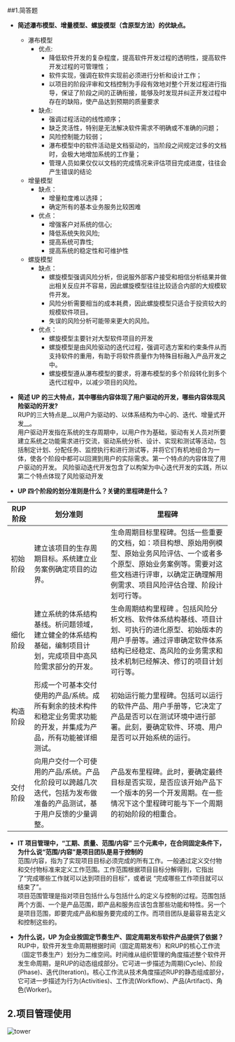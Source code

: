 ##1.简答题
* __简述瀑布模型、增量模型、螺旋模型（含原型方法）的优缺点。__
  * 瀑布模型
     * 优点: 
         * 降低软件开发的复杂程度，提高软件开发过程的透明性，提高软件开发过程的可管理性；
         * 软件实现，强调在软件实现前必须进行分析和设计工作；
         * 以项目的阶段评审和文档控制为手段有效地对整个开发过程进行指导，保证了阶段之间的正确衔接，能够及时发现并纠正开发过程中存在的缺陷，使产品达到预期的质量要求</br>
     * 缺点:
         * 强调过程活动的线性顺序；
         * 缺乏灵活性，特别是无法解决软件需求不明确或不准确的问题；
         * 风险控制能力较弱；
         * 瀑布模型中的软件活动是文档驱动的，当阶段之间规定过多的文档时，会极大地增加系统的工作量；
         * 管理人员如果仅仅以文档的完成情况来评估项目完成进度，往往会产生错误的结论            
  * 增量模型
      * 缺点：
         * 增量粒度难以选择；
         * 确定所有的基本业务服务比较困难
      * 优点：
         * 增强客户对系统的信心;
         * 降低系统失败风险;
         * 提高系统可靠性;
         * 提高系统的稳定性和可维护性
  * 螺旋模型
      * 缺点：
          * 螺旋模型强调风险分析，但说服外部客户接受和相信分析结果并做出相关反应并不容易，因此螺旋模型往往比较适合内部的大规模软件开发。
          * 风险分析需要相当的成本耗费，因此螺旋模型只适合于投资较大的规模软件项目。
          * 失误的风险分析可能带来更大的风险。
      * 优点：
          * 螺旋模型主要针对大型软件项目的开发
          * 螺旋模型是由风险驱动的迭代过程，强调可选方案和约束条件从而支持软件的重用，有助于将软件质量作为特殊目标融入产品开发之中。
          * 螺旋模型遵从瀑布模型的要求，将瀑布模型的多个阶段转化到多个迭代过程中，以减少项目的风险。
 
* __简述 UP 的三大特点，其中哪些内容体现了用户驱动的开发，哪些内容体现风险驱动的开发?__    
  RUP的三大特点是__以用户为驱动的、以体系结构为中心的、迭代、增量式开发__。   
  用户驱动开发指在系统的生存周期中，以用户作为基础，驱动有关人员对所要建立系统之功能需求进行交流，驱动系统分析、设计、实现和测试等活动，包括制定计划、分配任务、监控执行和进行测试等，并将它们有机地组合为一体，使各个阶段中都可以回溯到用户的实际需求。第一个特点的内容体现了用户驱动的开发。
  风险驱动迭代开发包含了以构架为中心迭代开发的实践，所以第二个特点体现了风险驱动开发
* __UP 四个阶段的划分准则是什么？关键的里程碑是什么？__</br>

 |RUP阶段|	划分准则|里程碑|
 |--------|------|--------|
 |初始阶段	|建立该项目的生存周期目标。系统建立业务案例确定项目的边界。|生命周期目标里程碑。包括一些重要的文档，如：项目构想、原始用例模型、原始业务风险评估、一个或者多个原型、原始业务案例等。需要对这些文档进行评审，以确定正确理解用例需求、项目风险评估合理、阶段计划可行等。|
|细化阶段|建立系统的体系结构基线。析问题领域，建立健全的体系结构基础，编制项目计划，完成项目中高风险需求部分的开发。|生命周期结构里程碑 。包括风险分析文档、软件体系结构基线、项目计划、可执行的进化原型、初始版本的用户手册等。通过评审确定软件体系结构已经稳定、高风险的业务需求和技术机制已经解决、修订的项目计划可行等。|
|构造阶段|形成一个可基本交付使用的产品/系统。成所有剩余的技术构件和稳定业务需求功能的开发，并集成为产品，所有功能被详细测试。|初始运行能力里程碑。包括可以运行的软件产品、用户手册等，它决定了产品是否可以在测试环境中进行部署。此刻，要确定软件、环境、用户是否可以开始系统的运行。|
|交付阶段|向用户交付一个可使用的产品/系统。产品化阶段可以跨越几次迭代，包括为发布做准备的产品测试，基于用户反馈的少量调整。|产品发布里程碑。此时，要确定最终目标是否实现，是否应该开始产品下一个版本的另一个开发周期。在一些情况下这个里程碑可能与下一个周期的初始阶段的相重合。|

* __IT 项目管理中，“工期、质量、范围/内容” 三个元素中，在合同固定条件下，为什么说“范围/内容”是项目团队是易于控制的__      
  范围/内容，指为了实现项目目标必须完成的所有工作。一般通过定义交付物和交付物标准来定义工作范围。工作范围根据项目目标分解得到，它指出了“完成哪些工作就可以达到项目的目标”，或者说 “完成哪些工作项目就可以结束了”。      
  项目范围管理是指对项目包括什么与包括什么的定义与控制的过程。范围包括两个方面、一个是产品范围，即产品和服务应该包含那些功能和特性。另一个是项目范围，即要完成产品和服务要完成的工作。而项目团队是最容易去定义和控制这些的。

* __为什么说，UP 为企业按固定节奏生产、固定周期发布软件产品提供了依据？__     
  RUP中，软件开发生命周期根据时间（固定周期发布）和RUP的核心工作流（固定节奏生产）划分为二维空间。时间维从组织管理的角度描述整个软件开发生命周期，是RUP的动态组成部分。它可进一步描述为周期(Cycle)、阶段(Phase)、迭代(Iteration)。核心工作流从技术角度描述RUP的静态组成部分，它可进一步描述为行为(Activities)、工作流(Workflow)、产品(Artifact)、角色(Worker)。

## 2.项目管理使用
![tower](1.png) 